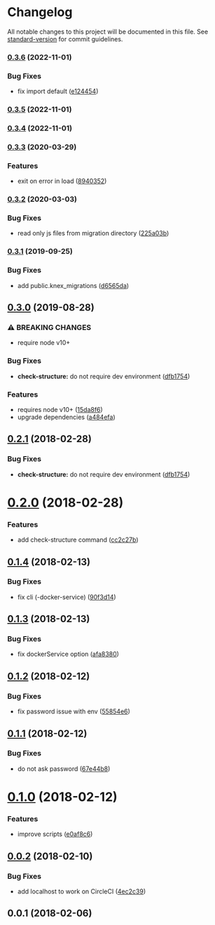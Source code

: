 # Changelog

All notable changes to this project will be documented in this file. See [standard-version](https://github.com/conventional-changelog/standard-version) for commit guidelines.

### [0.3.6](https://github.com/smooth-code/knex-scripts/compare/v0.3.5...v0.3.6) (2022-11-01)


### Bug Fixes

* fix import default ([e124454](https://github.com/smooth-code/knex-scripts/commit/e1244542a7d396a58ba56056465e98fdcb3bb7b8))

### [0.3.5](https://github.com/smooth-code/knex-scripts/compare/v0.3.4...v0.3.5) (2022-11-01)

### [0.3.4](https://github.com/smooth-code/knex-scripts/compare/v0.3.3...v0.3.4) (2022-11-01)

### [0.3.3](https://github.com/smooth-code/knex-scripts/compare/v0.3.2...v0.3.3) (2020-03-29)


### Features

* exit on error in load ([8940352](https://github.com/smooth-code/knex-scripts/commit/89403527c4422442fcaede7d75540aa8e13d0cc9))

### [0.3.2](https://github.com/smooth-code/knex-scripts/compare/v0.3.1...v0.3.2) (2020-03-03)


### Bug Fixes

* read only js files from migration directory ([225a03b](https://github.com/smooth-code/knex-scripts/commit/225a03b))

### [0.3.1](https://github.com/smooth-code/knex-scripts/compare/v0.3.0...v0.3.1) (2019-09-25)


### Bug Fixes

* add public.knex_migrations ([d6565da](https://github.com/smooth-code/knex-scripts/commit/d6565da))

## [0.3.0](https://github.com/smooth-code/knex-scripts/compare/v0.2.1...v0.3.0) (2019-08-28)


### ⚠ BREAKING CHANGES

* require node v10+

### Bug Fixes

* **check-structure:** do not require dev environment ([dfb1754](https://github.com/smooth-code/knex-scripts/commit/dfb1754))


### Features

* requires node v10+ ([15da8f6](https://github.com/smooth-code/knex-scripts/commit/15da8f6))
* upgrade dependencies ([a484efa](https://github.com/smooth-code/knex-scripts/commit/a484efa))

<a name="0.2.1"></a>
## [0.2.1](https://github.com/smooth-code/knex-scripts/compare/v0.2.0...v0.2.1) (2018-02-28)


### Bug Fixes

* **check-structure:** do not require dev environment ([dfb1754](https://github.com/smooth-code/knex-scripts/commit/dfb1754))



<a name="0.2.0"></a>
# [0.2.0](https://github.com/smooth-code/knex-scripts/compare/v0.1.4...v0.2.0) (2018-02-28)


### Features

* add check-structure command ([cc2c27b](https://github.com/smooth-code/knex-scripts/commit/cc2c27b))



<a name="0.1.4"></a>
## [0.1.4](https://github.com/smooth-code/knex-scripts/compare/v0.1.3...v0.1.4) (2018-02-13)


### Bug Fixes

* fix cli (-docker-service) ([90f3d14](https://github.com/smooth-code/knex-scripts/commit/90f3d14))



<a name="0.1.3"></a>
## [0.1.3](https://github.com/smooth-code/knex-scripts/compare/v0.1.2...v0.1.3) (2018-02-13)


### Bug Fixes

* fix dockerService option ([afa8380](https://github.com/smooth-code/knex-scripts/commit/afa8380))



<a name="0.1.2"></a>
## [0.1.2](https://github.com/smooth-code/knex-scripts/compare/v0.1.1...v0.1.2) (2018-02-12)


### Bug Fixes

* fix password issue with env ([55854e6](https://github.com/smooth-code/knex-scripts/commit/55854e6))



<a name="0.1.1"></a>
## [0.1.1](https://github.com/smooth-code/knex-scripts/compare/v0.1.0...v0.1.1) (2018-02-12)


### Bug Fixes

* do not ask password ([67e44b8](https://github.com/smooth-code/knex-scripts/commit/67e44b8))



<a name="0.1.0"></a>
# [0.1.0](https://github.com/smooth-code/knex-scripts/compare/v0.0.2...v0.1.0) (2018-02-12)


### Features

* improve scripts ([e0af8c6](https://github.com/smooth-code/knex-scripts/commit/e0af8c6))



<a name="0.0.2"></a>
## [0.0.2](https://github.com/smooth-code/knex-scripts/compare/v0.0.1...v0.0.2) (2018-02-10)


### Bug Fixes

* add localhost to work on CircleCI ([4ec2c39](https://github.com/smooth-code/knex-scripts/commit/4ec2c39))



<a name="0.0.1"></a>
## 0.0.1 (2018-02-06)
